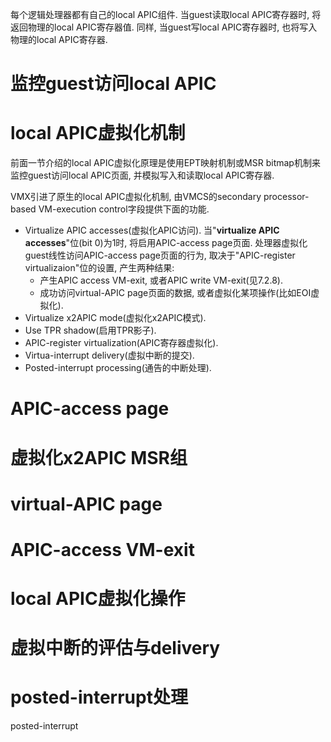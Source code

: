 
每个逻辑处理器都有自己的local APIC组件. 当guest读取local APIC寄存器时, 将返回物理的local APIC寄存器值. 同样, 当guest写local APIC寄存器时, 也将写入物理的local APIC寄存器.

# 监控guest访问local APIC

# local APIC虚拟化机制

前面一节介绍的local APIC虚拟化原理是使用EPT映射机制或MSR bitmap机制来监控guest访问local APIC页面, 并模拟写入和读取local APIC寄存器.

VMX引进了原生的local APIC虚拟化机制, 由VMCS的secondary processor-based VM-execution control字段提供下面的功能.

- Virtualize APIC accesses(虚拟化APIC访问). 当"**virtualize APIC accesses**"位(bit 0)为1时, 将启用APIC\-access page页面. 处理器虚拟化guest线性访问APIC-access page页面的行为, 取决于"APIC-register virtualizaion"位的设置, 产生两种结果:
    - 产生APIC access VM-exit, 或者APIC write VM-exit(见7.2.8).
    - 成功访问virtual-APIC page页面的数据, 或者虚拟化某项操作(比如EOI虚拟化).
- Virtualize x2APIC mode(虚拟化x2APIC模式). 
- Use TPR shadow(启用TPR影子).
- APIC-register virtualization(APIC寄存器虚拟化).
- Virtua-interrupt delivery(虚拟中断的提交).
- Posted-interrupt processing(通告的中断处理).

# APIC-access page

# 虚拟化x2APIC MSR组

# virtual-APIC page

# APIC-access VM-exit

# local APIC虚拟化操作

# 虚拟中断的评估与delivery

# posted-interrupt处理

posted-interrupt